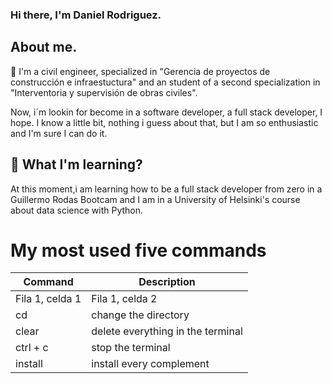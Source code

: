 ### Hi there, I'm Daniel Rodriguez.

## About me.

🔭 I'm a civil engineer, specialized in "Gerencia de proyectos de construcción e infraestuctura" and an student of a second specialization in "Interventoria y supervisión de obras civiles". 

Now, i´m lookin for become in a software developer, a full stack developer, I hope. I know a little bit, nothing i guess about that, but I am so enthusiastic and I'm sure I can do it.

## 🌱 What I'm learning?

At this moment,i am learning how to be a full stack developer from zero in a Guillermo Rodas Bootcam and I am in a University of Helsinki's course about data science with Python. 

# My most used five commands

| Command | Description |
|-----------|-----------|
| Fila 1, celda 1 | Fila 1, celda 2 | 
| cd | change the directory |
| clear | delete everything in the terminal |
| ctrl + c | stop the terminal |
| install | install every complement |

<!--

**rd1804/rd1804** is a ✨ _special_ ✨ repository because its `README.md` (this file) appears on your GitHub profile.

Here are some ideas to get you started:

- 🔭 I’m currently working on ...
- 🌱 I’m currently learning ...
- 👯 I’m looking to collaborate on ...
- 🤔 I’m looking for help with ...
- 💬 Ask me about ...
- 📫 How to reach me: ...
- 😄 Pronouns: ...
- ⚡ Fun fact: ...
-->
